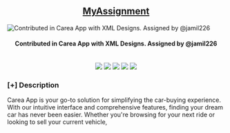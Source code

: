 <h2 align="center"><u>MyAssignment</u></h2>

![Contributed in Carea App with XML Designs. Assigned by @jamil226](https://camo.githubusercontent.com/5fde7bcb3cf854260a2e2cd746dfbc4546612612736afeb849f6d04f156a60e9/68747470733a2f2f312e62702e626c6f6773706f742e636f6d2f2d6e596f586b4b597150624d2f586d6c476648324a7966492f41414141414141414f764d2f565a61676a392d6d4a65455f4933335243786c74535949397037535a4339756467434c63424741735948512f73313630302f4144253242426c6f676765722e706e67)
<h4 align="center"> Contributed in Carea App with XML Designs. Assigned by @jamil226 </h4>

<p align="center">
<br>
    <img src="https://img.shields.io/badge/Author-Muhammad Talha-magenta?style=flat-square">
    <img src="https://img.shields.io/badge/Open%20Source-Yes-orange?style=flat-square">
    <img src="https://img.shields.io/badge/Maintained-Yes-cyan?style=flat-square">
    <img src="https://img.shields.io/badge/Made%20In-Pakistan-green?style=flat-square">
    <img src="https://img.shields.io/badge/Written%20In-XML-blue?style=flat-square">
</p>

### [+] Description
Carea App is your go-to solution for simplifying the car-buying experience. With our intuitive interface and comprehensive features, finding your dream car has never been easier. Whether you're browsing for your next ride or looking to sell your current vehicle,

